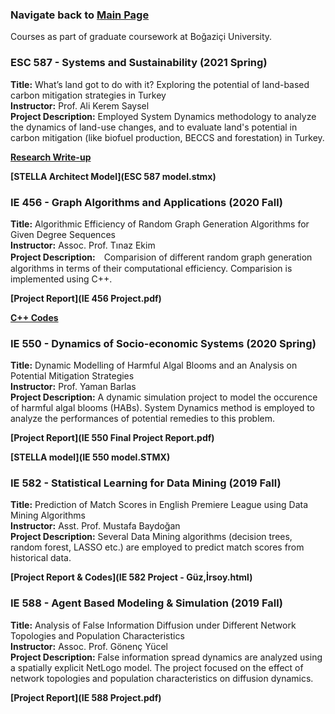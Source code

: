 
###         Navigate back to [Main Page](https://sanserguz.github.io/main/)
  
  Courses as part of graduate coursework at Boğaziçi University.
  
### ESC 587 - Systems and Sustainability (2021 Spring)
**Title:** What’s land got to do with it? Exploring the potential of land-based carbon mitigation strategies in Turkey <br>
**Instructor:** Prof. Ali Kerem Saysel <br>
**Project Description:** Employed System Dynamics methodology to analyze the dynamics of land-use changes, and to evaluate land's potential in carbon mitigation (like biofuel production, BECCS and forestation) in Turkey.

  **[Research Write-up](ESC_587_Project.pdf)**

  **[STELLA Architect Model](ESC 587 model.stmx)**
  
### IE 456 - Graph Algorithms and Applications (2020 Fall)
**Title:** Algorithmic Efficiency of Random Graph Generation Algorithms for Given Degree Sequences<br>
**Instructor:** Assoc. Prof. Tınaz Ekim<br>
**Project Description:**　Comparision of different random graph generation algorithms in terms of their computational efficiency. Comparision is implemented using C++.

  **[Project Report](IE 456 Project.pdf)**

  **[C++ Codes](https://github.com/sanserguz/projects/tree/main/IE%20456%20Project)**
  
### IE 550 - Dynamics of Socio-economic Systems (2020 Spring)
**Title:** Dynamic Modelling of Harmful Algal Blooms and an Analysis on Potential Mitigation Strategies<br>
**Instructor:** Prof. Yaman Barlas<br>
**Project Description:** A dynamic simulation project to model the occurence of harmful algal blooms (HABs). System Dynamics method is employed to analyze the performances of potential remedies to this problem.

  **[Project Report](IE 550 Final Project Report.pdf)**

  **[STELLA model](IE 550 model.STMX)**

### IE 582 - Statistical Learning for Data Mining (2019 Fall)
**Title:** Prediction of Match Scores in English Premiere League using Data Mining Algorithms<br>
**Instructor:** Asst. Prof. Mustafa Baydoğan<br>
**Project Description:** Several Data Mining algorithms (decision trees, random forest, LASSO etc.) are employed to predict match scores from historical data.

  **[Project Report & Codes](IE 582 Project - Güz,İrsoy.html)**
  
### IE 588 - Agent Based Modeling & Simulation (2019 Fall)
**Title:** Analysis of False Information Diffusion under Different Network Topologies and Population Characteristics<br>
**Instructor:** Assoc. Prof. Gönenç Yücel<br>
**Project Description:** False information spread dynamics are analyzed using a spatially explicit NetLogo model. The project focused on the effect of network topologies and population characteristics on diffusion dynamics.

  **[Project Report](IE 588 Project.pdf)**
